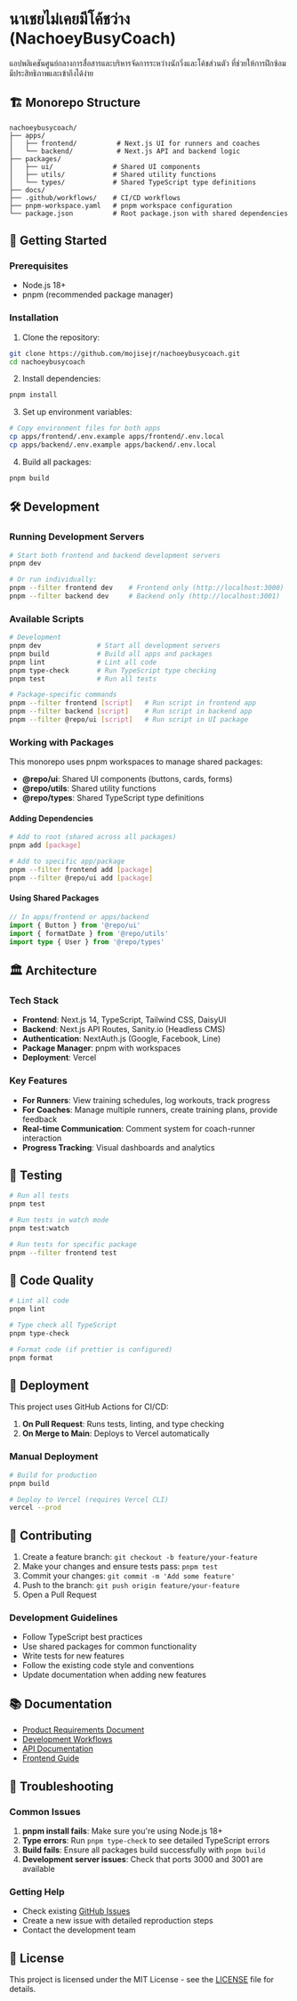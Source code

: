 # นาเชยไม่เคยมีโค้ชว่าง (NachoeyBusyCoach)

แอปพลิเคชันศูนย์กลางการสื่อสารและบริหารจัดการระหว่างนักวิ่งและโค้ชส่วนตัว ที่ช่วยให้การฝึกซ้อมมีประสิทธิภาพและเข้าถึงได้ง่าย

## 🏗️ Monorepo Structure

```
nachoeybusycoach/
├── apps/
│   ├── frontend/          # Next.js UI for runners and coaches
│   └── backend/           # Next.js API and backend logic
├── packages/
│   ├── ui/               # Shared UI components
│   ├── utils/            # Shared utility functions
│   └── types/            # Shared TypeScript type definitions
├── docs/
├── .github/workflows/    # CI/CD workflows
├── pnpm-workspace.yaml   # pnpm workspace configuration
└── package.json          # Root package.json with shared dependencies
```

## 🚀 Getting Started

### Prerequisites

- Node.js 18+ 
- pnpm (recommended package manager)

### Installation

1. Clone the repository:
```bash
git clone https://github.com/mojisejr/nachoeybusycoach.git
cd nachoeybusycoach
```

2. Install dependencies:
```bash
pnpm install
```

3. Set up environment variables:
```bash
# Copy environment files for both apps
cp apps/frontend/.env.example apps/frontend/.env.local
cp apps/backend/.env.example apps/backend/.env.local
```

4. Build all packages:
```bash
pnpm build
```

## 🛠️ Development

### Running Development Servers

```bash
# Start both frontend and backend development servers
pnpm dev

# Or run individually:
pnpm --filter frontend dev    # Frontend only (http://localhost:3000)
pnpm --filter backend dev     # Backend only (http://localhost:3001)
```

### Available Scripts

```bash
# Development
pnpm dev              # Start all development servers
pnpm build            # Build all apps and packages
pnpm lint             # Lint all code
pnpm type-check       # Run TypeScript type checking
pnpm test             # Run all tests

# Package-specific commands
pnpm --filter frontend [script]   # Run script in frontend app
pnpm --filter backend [script]    # Run script in backend app
pnpm --filter @repo/ui [script]   # Run script in UI package
```

### Working with Packages

This monorepo uses pnpm workspaces to manage shared packages:

- **@repo/ui**: Shared UI components (buttons, cards, forms)
- **@repo/utils**: Shared utility functions
- **@repo/types**: Shared TypeScript type definitions

#### Adding Dependencies

```bash
# Add to root (shared across all packages)
pnpm add [package]

# Add to specific app/package
pnpm --filter frontend add [package]
pnpm --filter @repo/ui add [package]
```

#### Using Shared Packages

```typescript
// In apps/frontend or apps/backend
import { Button } from '@repo/ui'
import { formatDate } from '@repo/utils'
import type { User } from '@repo/types'
```

## 🏛️ Architecture

### Tech Stack

- **Frontend**: Next.js 14, TypeScript, Tailwind CSS, DaisyUI
- **Backend**: Next.js API Routes, Sanity.io (Headless CMS)
- **Authentication**: NextAuth.js (Google, Facebook, Line)
- **Package Manager**: pnpm with workspaces
- **Deployment**: Vercel

### Key Features

- **For Runners**: View training schedules, log workouts, track progress
- **For Coaches**: Manage multiple runners, create training plans, provide feedback
- **Real-time Communication**: Comment system for coach-runner interaction
- **Progress Tracking**: Visual dashboards and analytics

## 🧪 Testing

```bash
# Run all tests
pnpm test

# Run tests in watch mode
pnpm test:watch

# Run tests for specific package
pnpm --filter frontend test
```

## 📝 Code Quality

```bash
# Lint all code
pnpm lint

# Type check all TypeScript
pnpm type-check

# Format code (if prettier is configured)
pnpm format
```

## 🚀 Deployment

This project uses GitHub Actions for CI/CD:

1. **On Pull Request**: Runs tests, linting, and type checking
2. **On Merge to Main**: Deploys to Vercel automatically

### Manual Deployment

```bash
# Build for production
pnpm build

# Deploy to Vercel (requires Vercel CLI)
vercel --prod
```

## 🤝 Contributing

1. Create a feature branch: `git checkout -b feature/your-feature`
2. Make your changes and ensure tests pass: `pnpm test`
3. Commit your changes: `git commit -m 'Add some feature'`
4. Push to the branch: `git push origin feature/your-feature`
5. Open a Pull Request

### Development Guidelines

- Follow TypeScript best practices
- Use shared packages for common functionality
- Write tests for new features
- Follow the existing code style and conventions
- Update documentation when adding new features

## 📚 Documentation

- [Product Requirements Document](docs/PRD.md)
- [Development Workflows](docs/claude-template.md)
- [API Documentation](apps/backend/README.md)
- [Frontend Guide](apps/frontend/README.md)

## 🐛 Troubleshooting

### Common Issues

1. **pnpm install fails**: Make sure you're using Node.js 18+
2. **Type errors**: Run `pnpm type-check` to see detailed TypeScript errors
3. **Build fails**: Ensure all packages build successfully with `pnpm build`
4. **Development server issues**: Check that ports 3000 and 3001 are available

### Getting Help

- Check existing [GitHub Issues](https://github.com/mojisejr/nachoeybusycoach/issues)
- Create a new issue with detailed reproduction steps
- Contact the development team

## 📄 License

This project is licensed under the MIT License - see the [LICENSE](LICENSE) file for details.